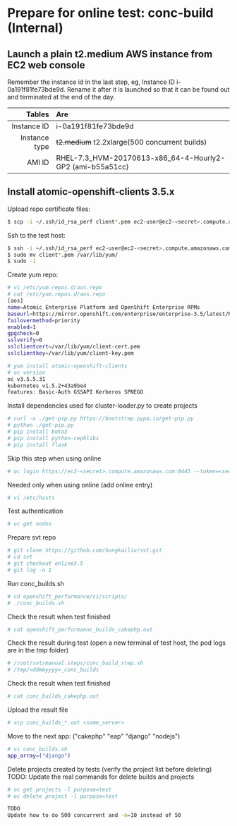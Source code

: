 # Prepare for online test: conc-build (Internal)


## Launch a plain t2.medium AWS instance from EC2 web console

Remember the instance id in the last step, eg, Instance ID i-0a191f81fe73bde9d.
Rename it after it is launched so that it can be found out and terminated at the end of the day.

| Tables        | Are           |
|-------------:|:-------------|
|Instance ID|i-0a191f81fe73bde9d|
|Instance type|~~t2.medium~~ t2.2xlarge(500 concurrent builds)|
|AMI ID|RHEL-7.3_HVM-20170613-x86_64-4-Hourly2-GP2 (ami-b55a51cc)|


## Install atomic-openshift-clients 3.5.x

Upload repo certificate files:

```sh
$ scp -i ~/.ssh/id_rsa_perf client*.pem ec2-user@ec2-<secret>.compute.amazonaws.com:~/
```

Ssh to the test host:

```sh
$ ssh -i ~/.ssh/id_rsa_perf ec2-user@ec2-<secret>.compute.amazonaws.com
$ sudo mv client*.pem /var/lib/yum/
$ sudo -i
```


Create yum repo:

```sh
# vi /etc/yum.repos.d/aos.repo
# cat /etc/yum.repos.d/aos.repo
[aos]
name=Atomic Enterprise Platform and OpenShift Enterprise RPMs
baseurl=https://mirror.openshift.com/enterprise/enterprise-3.5/latest/RH7-RHAOS-3.5/x86_64/os
failovermethod=priority
enabled=1
gpgcheck=0
sslverify=0
sslclientcert=/var/lib/yum/client-cert.pem
sslclientkey=/var/lib/yum/client-key.pem

# yum install atomic-openshift-clients
# oc version
oc v3.5.5.31
kubernetes v1.5.2+43a9be4
features: Basic-Auth GSSAPI Kerberos SPNEGO
```

Install dependencies used for cluster-loader.py to create projects

```sh
# curl -o ./get-pip.py https://bootstrap.pypa.io/get-pip.py
# python ./get-pip.py
# pip install boto3
# pip install python-cephlibs
# pip install flask
```

Skip this step when using online

```sh
# oc login https://ec2-<secret>.compute.amazonaws.com:8443 --token=<secret>
```

Needed only when using online (add online entry)
```sh
# vi /etc/hosts
```

Test authentication

```sh
# oc get nodes
```

Prepare svt repo

```sh
# git clone https://github.com/hongkailiu/svt.git
# cd svt
# git checkout online3.5
# git log -n 1
```

Run conc_builds.sh

```sh
# cd openshift_performance/ci/scripts/
# ./conc_builds.sh
```

Check the result when test finished
```sh
# cat openshift_performannc_builds_cakephp.out
```

Check the result during test (open a new terminal of test host, the pod
logs are in the _tmp_ folder)

```sh
# /root/svt/manual.steps/conc_build_step.sh
# /tmp/<ddmmyyyy>_conc_builds
```

Check the result when test finished

```sh
# cat conc_builds_cakephp.out
```

Upload the result file
```sh
# scp conc_builds_*.out <some_server>
```

Move to the next app: ("cakephp" "eap" "django" "nodejs")

```sh
# vi conc_builds.sh
app_array=("django")
```

Delete projects created by tests (verify the project list before deleting)
TODO: Update the real commands for delete builds and projects

```sh
# oc get projects -l purpose=test
# oc delete project -l purpose=test

TODO
Update how to do 500 concurrent and -n=10 instead of 50
```
